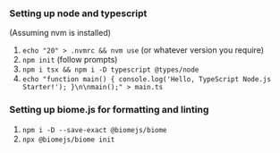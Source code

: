 ### Setting up node and typescript

(Assuming nvm is installed)

1. `echo "20" > .nvmrc && nvm use` (or whatever version you require)
2. `npm init` (follow prompts)
3. `npm i tsx && npm i -D typescript @types/node`
4. `echo "function main() { console.log('Hello, TypeScript Node.js Starter!'); }\n\nmain();" > main.ts`

### Setting up biome.js for formatting and linting

1. `npm i -D --save-exact @biomejs/biome`
2. `npx @biomejs/biome init`

